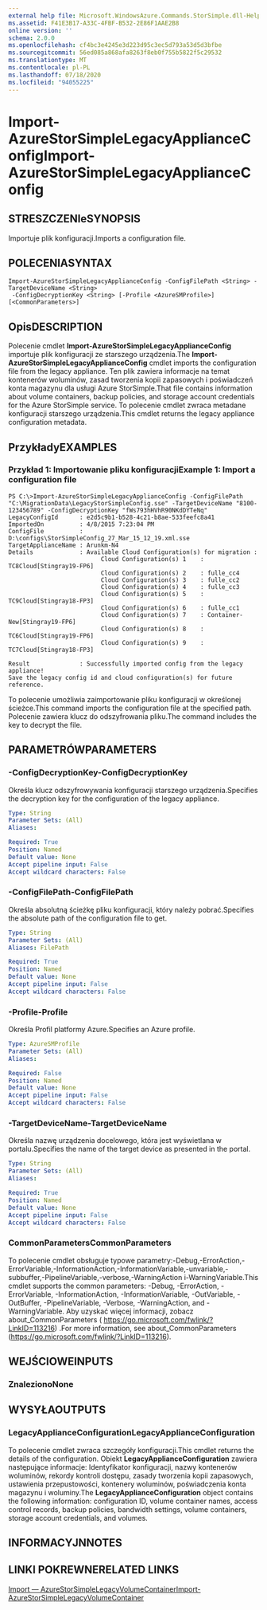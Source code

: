```yaml
---
external help file: Microsoft.WindowsAzure.Commands.StorSimple.dll-Help.xml
ms.assetid: F41E3B17-A33C-4FBF-B532-2E86F1AAE2B8
online version: ''
schema: 2.0.0
ms.openlocfilehash: cf4bc3e4245e3d223d95c3ec5d793a53d5d3bfbe
ms.sourcegitcommit: 56ed085a868afa8263f8eb0f755b5822f5c29532
ms.translationtype: MT
ms.contentlocale: pl-PL
ms.lasthandoff: 07/18/2020
ms.locfileid: "94055225"
---
```

# <span data-ttu-id="3b313-101">Import-AzureStorSimpleLegacyApplianceConfig</span><span class="sxs-lookup"><span data-stu-id="3b313-101">Import-AzureStorSimpleLegacyApplianceConfig</span></span>

## <span data-ttu-id="3b313-102">STRESZCZENIe</span><span class="sxs-lookup"><span data-stu-id="3b313-102">SYNOPSIS</span></span>
<span data-ttu-id="3b313-103">Importuje plik konfiguracji.</span><span class="sxs-lookup"><span data-stu-id="3b313-103">Imports a configuration file.</span></span>

## <span data-ttu-id="3b313-104">POLECENIA</span><span class="sxs-lookup"><span data-stu-id="3b313-104">SYNTAX</span></span>

```
Import-AzureStorSimpleLegacyApplianceConfig -ConfigFilePath <String> -TargetDeviceName <String>
 -ConfigDecryptionKey <String> [-Profile <AzureSMProfile>] [<CommonParameters>]
```

## <span data-ttu-id="3b313-105">Opis</span><span class="sxs-lookup"><span data-stu-id="3b313-105">DESCRIPTION</span></span>
<span data-ttu-id="3b313-106">Polecenie cmdlet **Import-AzureStorSimpleLegacyApplianceConfig** importuje plik konfiguracji ze starszego urządzenia.</span><span class="sxs-lookup"><span data-stu-id="3b313-106">The **Import-AzureStorSimpleLegacyApplianceConfig** cmdlet imports the configuration file from the legacy appliance.</span></span>
<span data-ttu-id="3b313-107">Ten plik zawiera informacje na temat kontenerów woluminów, zasad tworzenia kopii zapasowych i poświadczeń konta magazynu dla usługi Azure StorSimple.</span><span class="sxs-lookup"><span data-stu-id="3b313-107">That file contains information about volume containers, backup policies, and storage account credentials for the Azure StorSimple service.</span></span>
<span data-ttu-id="3b313-108">To polecenie cmdlet zwraca metadane konfiguracji starszego urządzenia.</span><span class="sxs-lookup"><span data-stu-id="3b313-108">This cmdlet returns the legacy appliance configuration metadata.</span></span>

## <span data-ttu-id="3b313-109">Przykłady</span><span class="sxs-lookup"><span data-stu-id="3b313-109">EXAMPLES</span></span>

### <span data-ttu-id="3b313-110">Przykład 1: Importowanie pliku konfiguracji</span><span class="sxs-lookup"><span data-stu-id="3b313-110">Example 1: Import a configuration file</span></span>
```
PS C:\>Import-AzureStorSimpleLegacyApplianceConfig -ConfigFilePath "C:\MigrationData\LegacyStorSimpleConfig.sse" -TargetDeviceName "8100-123456789" -ConfigDecryptionKey "fWs793hHVhR90NKdDYTeNq"
LegacyConfigId      : e2d5c9b1-b528-4c21-b8ae-533feefc8a41
ImportedOn          : 4/8/2015 7:23:04 PM
ConfigFile          : D:\configs\StorSimpleConfig_27_Mar_15_12_19.xml.sse
TargetApplianceName : Arunkm-N4
Details             : Available Cloud Configuration(s) for migration : 
                          Cloud Configuration(s) 1    : TC8Cloud[Stingray19-FP6] 
                          Cloud Configuration(s) 2    : fulle_cc4
                          Cloud Configuration(s) 3    : fulle_cc2
                          Cloud Configuration(s) 4    : fulle_cc3
                          Cloud Configuration(s) 5    : TC9Cloud[Stingray18-FP3] 
                          Cloud Configuration(s) 6    : fulle_cc1
                          Cloud Configuration(s) 7    : Container-New[Stingray19-FP6] 
                          Cloud Configuration(s) 8    : TC6Cloud[Stingray19-FP6] 
                          Cloud Configuration(s) 9    : TC7Cloud[Stingray18-FP3] 

Result              : Successfully imported config from the legacy appliance! 
Save the legacy config id and cloud configuration(s) for future reference.
```

<span data-ttu-id="3b313-111">To polecenie umożliwia zaimportowanie pliku konfiguracji w określonej ścieżce.</span><span class="sxs-lookup"><span data-stu-id="3b313-111">This command imports the configuration file at the specified path.</span></span>
<span data-ttu-id="3b313-112">Polecenie zawiera klucz do odszyfrowania pliku.</span><span class="sxs-lookup"><span data-stu-id="3b313-112">The command includes the key to decrypt the file.</span></span>

## <span data-ttu-id="3b313-113">PARAMETRÓW</span><span class="sxs-lookup"><span data-stu-id="3b313-113">PARAMETERS</span></span>

### <span data-ttu-id="3b313-114">-ConfigDecryptionKey</span><span class="sxs-lookup"><span data-stu-id="3b313-114">-ConfigDecryptionKey</span></span>
<span data-ttu-id="3b313-115">Określa klucz odszyfrowywania konfiguracji starszego urządzenia.</span><span class="sxs-lookup"><span data-stu-id="3b313-115">Specifies the decryption key for the configuration of the legacy appliance.</span></span>

```yaml
Type: String
Parameter Sets: (All)
Aliases: 

Required: True
Position: Named
Default value: None
Accept pipeline input: False
Accept wildcard characters: False
```

### <span data-ttu-id="3b313-116">-ConfigFilePath</span><span class="sxs-lookup"><span data-stu-id="3b313-116">-ConfigFilePath</span></span>
<span data-ttu-id="3b313-117">Określa absolutną ścieżkę pliku konfiguracji, który należy pobrać.</span><span class="sxs-lookup"><span data-stu-id="3b313-117">Specifies the absolute path of the configuration file to get.</span></span>

```yaml
Type: String
Parameter Sets: (All)
Aliases: FilePath

Required: True
Position: Named
Default value: None
Accept pipeline input: False
Accept wildcard characters: False
```

### <span data-ttu-id="3b313-118">-Profile</span><span class="sxs-lookup"><span data-stu-id="3b313-118">-Profile</span></span>
<span data-ttu-id="3b313-119">Określa Profil platformy Azure.</span><span class="sxs-lookup"><span data-stu-id="3b313-119">Specifies an Azure profile.</span></span>

```yaml
Type: AzureSMProfile
Parameter Sets: (All)
Aliases: 

Required: False
Position: Named
Default value: None
Accept pipeline input: False
Accept wildcard characters: False
```

### <span data-ttu-id="3b313-120">-TargetDeviceName</span><span class="sxs-lookup"><span data-stu-id="3b313-120">-TargetDeviceName</span></span>
<span data-ttu-id="3b313-121">Określa nazwę urządzenia docelowego, która jest wyświetlana w portalu.</span><span class="sxs-lookup"><span data-stu-id="3b313-121">Specifies the name of the target device as presented in the portal.</span></span>

```yaml
Type: String
Parameter Sets: (All)
Aliases: 

Required: True
Position: Named
Default value: None
Accept pipeline input: False
Accept wildcard characters: False
```

### <span data-ttu-id="3b313-122">CommonParameters</span><span class="sxs-lookup"><span data-stu-id="3b313-122">CommonParameters</span></span>
<span data-ttu-id="3b313-123">To polecenie cmdlet obsługuje typowe parametry:-Debug,-ErrorAction,-ErrorVariable,-InformationAction,-InformationVariable,-unvariable,-subbuffer,-PipelineVariable,-verbose,-WarningAction i-WarningVariable.</span><span class="sxs-lookup"><span data-stu-id="3b313-123">This cmdlet supports the common parameters: -Debug, -ErrorAction, -ErrorVariable, -InformationAction, -InformationVariable, -OutVariable, -OutBuffer, -PipelineVariable, -Verbose, -WarningAction, and -WarningVariable.</span></span> <span data-ttu-id="3b313-124">Aby uzyskać więcej informacji, zobacz about_CommonParameters ( https://go.microsoft.com/fwlink/?LinkID=113216) .</span><span class="sxs-lookup"><span data-stu-id="3b313-124">For more information, see about_CommonParameters (https://go.microsoft.com/fwlink/?LinkID=113216).</span></span>

## <span data-ttu-id="3b313-125">WEJŚCIOWE</span><span class="sxs-lookup"><span data-stu-id="3b313-125">INPUTS</span></span>

### <span data-ttu-id="3b313-126">Znaleziono</span><span class="sxs-lookup"><span data-stu-id="3b313-126">None</span></span>

## <span data-ttu-id="3b313-127">WYSYŁA</span><span class="sxs-lookup"><span data-stu-id="3b313-127">OUTPUTS</span></span>

### <span data-ttu-id="3b313-128">LegacyApplianceConfiguration</span><span class="sxs-lookup"><span data-stu-id="3b313-128">LegacyApplianceConfiguration</span></span>
<span data-ttu-id="3b313-129">To polecenie cmdlet zwraca szczegóły konfiguracji.</span><span class="sxs-lookup"><span data-stu-id="3b313-129">This cmdlet returns the details of the configuration.</span></span>
<span data-ttu-id="3b313-130">Obiekt **LegacyApplianceConfiguration** zawiera następujące informacje: Identyfikator konfiguracji, nazwy kontenerów woluminów, rekordy kontroli dostępu, zasady tworzenia kopii zapasowych, ustawienia przepustowości, kontenery woluminów, poświadczenia konta magazynu i woluminy.</span><span class="sxs-lookup"><span data-stu-id="3b313-130">The **LegacyApplianceConfiguration** object contains the following information: configuration ID, volume container names, access control records, backup policies, bandwidth settings, volume containers, storage account credentials, and volumes.</span></span>

## <span data-ttu-id="3b313-131">INFORMACYJN</span><span class="sxs-lookup"><span data-stu-id="3b313-131">NOTES</span></span>

## <span data-ttu-id="3b313-132">LINKI POKREWNE</span><span class="sxs-lookup"><span data-stu-id="3b313-132">RELATED LINKS</span></span>

[<span data-ttu-id="3b313-133">Import — AzureStorSimpleLegacyVolumeContainer</span><span class="sxs-lookup"><span data-stu-id="3b313-133">Import-AzureStorSimpleLegacyVolumeContainer</span></span>](./Import-AzureStorSimpleLegacyVolumeContainer.md)



